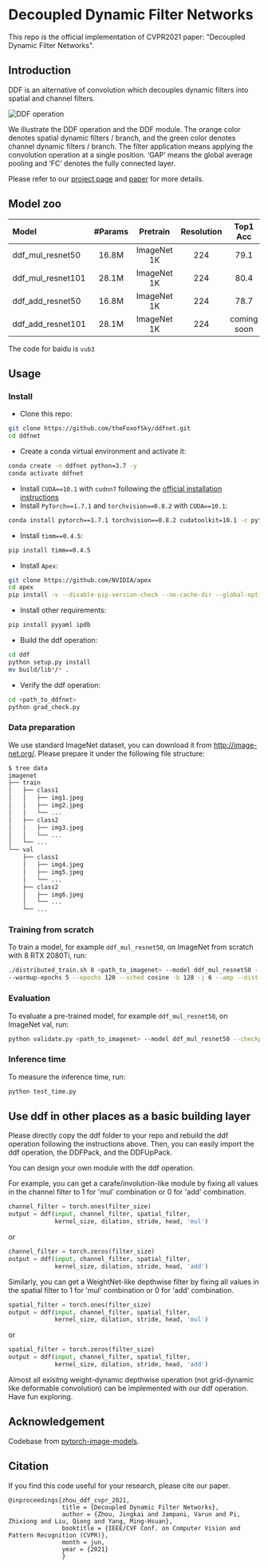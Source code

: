 # Decoupled Dynamic Filter Networks

This repo is the official implementation of CVPR2021 paper: "Decoupled Dynamic Filter Networks".

## Introduction
DDF is an alternative of convolution which decouples dynamic filters into spatial and channel filters.

![DDF operation](http://thefoxofsky.github.io/images/ddf_1.png)

We illustrate the DDF operation and the DDF module. The orange color denotes spatial dynamic filters 
/ branch, and the green color denotes channel dynamic filters / branch. The filter application means applying 
the convolution operation at a single position. ‘GAP’ means the global average pooling and ‘FC’ denotes the fully connected layer.

Please refer to our [project page](https://thefoxofsky.github.io/project_pages/ddf) and [paper](https://arxiv.org/abs/2104.14107) for more details.

## Model zoo

| Model             | #Params |   Pretrain  | Resolution | Top1 Acc | Download | 
| :---              |  :---:  |    :---:    |    :---:   |   :---:  |  :---:  |
| ddf_mul_resnet50  |  16.8M  | ImageNet 1K |     224    |   79.1   | google / [baidu](https://pan.baidu.com/s/1hKGiv9nGSIw_czhm6auJxQ) |
| ddf_mul_resnet101 |  28.1M  | ImageNet 1K |     224    |   80.4   | google / [baidu](https://pan.baidu.com/s/1hKGiv9nGSIw_czhm6auJxQ) |
| ddf_add_resnet50  |  16.8M  | ImageNet 1K |     224    |   78.7   | google / [baidu](https://pan.baidu.com/s/1hKGiv9nGSIw_czhm6auJxQ) |
| ddf_add_resnet101 |  28.1M  | ImageNet 1K |     224    |  coming soon | coming soon |

The code for baidu is `vub3`

## Usage

### Install

- Clone this repo:

```bash
git clone https://github.com/theFoxofSky/ddfnet.git
cd ddfnet
```

- Create a conda virtual environment and activate it:

```bash
conda create -n ddfnet python=3.7 -y
conda activate ddfnet
```

- Install `CUDA==10.1` with `cudnn7` following
  the [official installation instructions](https://docs.nvidia.com/cuda/cuda-installation-guide-linux/index.html)
- Install `PyTorch==1.7.1` and `torchvision==0.8.2` with `CUDA==10.1`:

```bash
conda install pytorch==1.7.1 torchvision==0.8.2 cudatoolkit=10.1 -c pytorch
```

- Install `timm==0.4.5`:

```bash
pip install timm==0.4.5
```

- Install `Apex`:

```bash
git clone https://github.com/NVIDIA/apex
cd apex
pip install -v --disable-pip-version-check --no-cache-dir --global-option="--cpp_ext" --global-option="--cuda_ext" ./
```

- Install other requirements:

```bash
pip install pyyaml ipdb
```
- Build the ddf operation:

```bash
cd ddf
python setup.py install
mv build/lib*/* .
```

- Verify the ddf operation:

```bash
cd <path_to_ddfnet>
python grad_check.py
```

### Data preparation

We use standard ImageNet dataset, you can download it from http://image-net.org/. Please prepare it under the following file structure:
  ```bash
  $ tree data
  imagenet
  ├── train
  │   ├── class1
  │   │   ├── img1.jpeg
  │   │   ├── img2.jpeg
  │   │   └── ...
  │   ├── class2
  │   │   ├── img3.jpeg
  │   │   └── ...
  │   └── ...
  └── val
      ├── class1
      │   ├── img4.jpeg
      │   ├── img5.jpeg
      │   └── ...
      ├── class2
      │   ├── img6.jpeg
      │   └── ...
      └── ...
 
  ```

### Training from scratch

To train a model, for example `ddf_mul_resnet50`, on ImageNet from scratch with 8 RTX 2080Ti, run:

```bash
./distributed_train.sh 8 <path_to_imagenet> --model ddf_mul_resnet50 --lr 0.4 \
--warmup-epochs 5 --epochs 120 --sched cosine -b 128 -j 6 --amp --dist-bn reduce
```

### Evaluation

To evaluate a pre-trained model, for example `ddf_mul_resnet50`, on ImageNet val, run:

```bash
python validate.py <path_to_imagenet> --model ddf_mul_resnet50 --checkpoint <path_to_checkpoint>
```

### Inference time

To measure the inference time, run:

```bash
python test_time.py
```

## Use ddf in other places as a basic building layer

Please directly copy the ddf folder to your repo and rebuild the ddf operation following the instructions above.
Then, you can easily import the ddf operation, the DDFPack, and the DDFUpPack. 

You can design your own module with the ddf operation.

For example, you can get a carafe/involution-like module by fixing all values in the channel filter to 1 for 'mul' combination or 0 for 'add' combination.

```python
channel_filter = torch.ones(filter_size)
output = ddf(input, channel_filter, spatial_filter,
             kernel_size, dilation, stride, head, 'mul')
```
or

```python
channel_filter = torch.zeros(filter_size)
output = ddf(input, channel_filter, spatial_filter,
             kernel_size, dilation, stride, head, 'add')
```

Similarly, you can get a WeightNet-like depthwise filter by fixing all values in the spatial filter to 1 for 'mul' combination or 0 for 'add' combination.


```python
spatial_filter = torch.ones(filter_size)
output = ddf(input, channel_filter, spatial_filter,
             kernel_size, dilation, stride, head, 'mul')
```
or

```python
spatial_filter = torch.zeros(filter_size)
output = ddf(input, channel_filter, spatial_filter,
             kernel_size, dilation, stride, head, 'add')
```

Almost all exisitng weight-dynamic depthwise operation (not grid-dynamic like deformable convolution) can be implemented with our ddf operation. Have fun exploring.

## Acknowledgement

Codebase from [pytorch-image-models](https://github.com/rwightman/pytorch-image-models).

## Citation

If you find this code useful for your research, please cite our paper.

```
@inproceedings{zhou_ddf_cvpr_2021,
               title = {Decoupled Dynamic Filter Networks},
               author = {Zhou, Jingkai and Jampani, Varun and Pi, Zhixiong and Liu, Qiong and Yang, Ming-Hsuan},
               booktitle = {IEEE/CVF Conf. on Computer Vision and Pattern Recognition (CVPR)},
               month = jun,
               year = {2021}
               }
```
